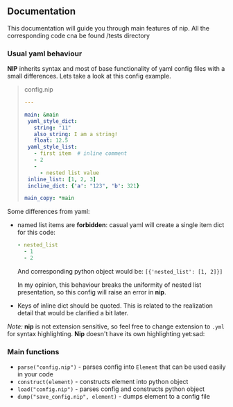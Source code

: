 Documentation
----
This documentation will guide you through main features of nip.
All the corresponding code cna be found /tests directory

### Usual yaml behaviour
**NIP** inherits syntax and most of base functionality of yaml config files with a small differences.
Lets take a look at this config example.
> config.nip
>```yaml
>---
>
>main: &main
>  yaml_style_dict:
>    string: "11"
>    also_string: I am a string!
>    float: 12.5
>  yaml_style_list:
>    - first item  # inline comment
>    - 2
>    -  
>      - nested list value
>  inline_list: [1, 2, 3]
>  incline_dict: {'a': "123", 'b': 321}
>
>main_copy: *main
>```

Some differences from yaml:
- named list items are **forbidden**: casual yaml will create a single item dict for this code:
    ```yaml
    - nested_list
      - 1
      - 2
    ```
  And corresponding python object would be: `[{'nested_list': [1, 2]}]`
  
  In my opinion, this behaviour breaks the uniformity of nested list presentation, so this config will raise an error in **nip**.

- Keys of inline dict should be quoted. This is related to the realization detail that would be clarified a bit later.

_Note:_ **nip** is not extension sensitive, so feel free to change extension to `.yml` for syntax highlighting. **Nip** doesn't have its own highlighting yet:sad: 

### Main functions
 
 - `parse("config.nip")` - parses config into `Element` that can be used easily in your code
 - `construct(element)` - constructs element into python object
 - `load("config.nip")` - parses config and constructs python object
 - `dump("save_config.nip", element)` - dumps element to a config file
 
 